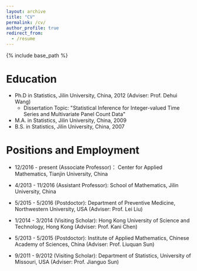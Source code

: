 ```yaml
---
layout: archive
title: "CV"
permalink: /cv/
author_profile: true
redirect_from:
  - /resume
---
```


{% include base_path %}

Education
======
* Ph.D in Statistics, Jilin University, China, 2012 (Adviser: Prof.  Dehui Wang)
  * Dissertation Topic:  "Statistical Inference for Integer-valued Time Series and Multivariate Panel Count Data"
* M.A. in Statistics,  Jilin University, China, 2009
* B.S. in Statistics,  Jilin University, China, 2007

Positions and Employment
======
* 12/2016 - present (Associate Professor)： Center for Applied Mathematics, Tianjin University, China

*  4/2013 - 11/2016 (Assistant Professor):  School of Mathematics, Jilin University, China
  
* 5/2015 - 5/2016 (Postdoctor): Department of Preventive Medicine, Northwestern University, USA (Adviser: Prof. Lei Liu)

*   1/2014 - 3/2014 (Visiting Scholar): Hong Kong University of Science and Technology, Hong Kong (Adviser: Prof. Kani Chen)

*   5/2013 - 5/2015 (Postdoctor): Institute of Applied Mathematics, Chinese Academy of Sciences, China (Adviser: Prof.
  Liuquan Sun)

*   9/2011 - 9/2012 (Visiting Scholar): Department of Statistics, University of Missouri, USA (Adviser: Prof. Jianguo Sun)

<!--
Skills
======
* Skill 1
* Skill 2
  * Sub-skill 2.1
  * Sub-skill 2.2
  * Sub-skill 2.3
* Skill 3

Publications
======
  <ul>{% for post in site.publications %}
    {% include archive-single-cv.html %}
  {% endfor %}</ul>
  
Talks
======
  <ul>{% for post in site.talks %}
    {% include archive-single-talk-cv.html %}
  {% endfor %}</ul>
  
Teaching
======
  <ul>{% for post in site.teaching %}
    {% include archive-single-cv.html %}
  {% endfor %}</ul>
  
Service and leadership
======
* Currently signed in to 43 different slack teams
-->
